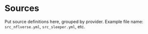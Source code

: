 # Sources

Put source definitions here, grouped by provider.
Example file name: `src_nflverse.yml`, `src_sleeper.yml`, etc.
